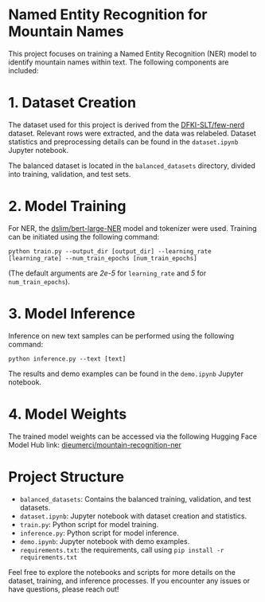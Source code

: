# Named Entity Recognition for Mountain Names
This project focuses on training a Named Entity Recognition (NER) model to identify mountain names within text. The following components are included:

# 1. Dataset Creation
The dataset used for this project is derived from the [DFKI-SLT/few-nerd](https://huggingface.co/datasets/DFKI-SLT/few-nerd) dataset. Relevant rows were extracted, and the data was relabeled. Dataset statistics and preprocessing details can be found in the `dataset.ipynb` Jupyter notebook.

The balanced dataset is located in the `balanced_datasets` directory, divided into training, validation, and test sets.

# 2. Model Training
For NER, the [dslim/bert-large-NER](https://huggingface.co/dslim/bert-large-NER) model and tokenizer were used. Training can be initiated using the following command:

`python train.py --output_dir [output_dir] --learning_rate [learning_rate] --num_train_epochs [num_train_epochs]`

(The default arguments are *2e-5* for `learning_rate` and *5* for `num_train_epochs`).

# 3. Model Inference
Inference on new text samples can be performed using the following command:

`python inference.py --text [text]`

The results and demo examples can be found in the `demo.ipynb` Jupyter notebook.

# 4. Model Weights
The trained model weights can be accessed via the following Hugging Face Model Hub link: [dieumerci/mountain-recognition-ner](https://huggingface.co/dieumerci/mountain-recognition-ner/commit/7f81a566f20e6c58c77c6ed0e459ae6c0a94356f)

# Project Structure
- `balanced_datasets`: Contains the balanced training, validation, and test datasets.
- `dataset.ipynb`: Jupyter notebook with dataset creation and statistics.
- `train.py`: Python script for model training.
- `inference.py`: Python script for model inference.
- `demo.ipynb`: Jupyter notebook with demo examples.
- `requirements.txt`: the requirements, call using
  `pip install -r requirements.txt`

Feel free to explore the notebooks and scripts for more details on the dataset, training, and inference processes. If you encounter any issues or have questions, please reach out!
